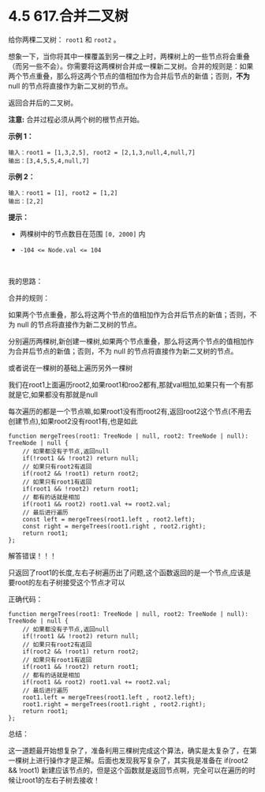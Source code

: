 ﻿
# 4.5 617.合并二叉树

给你两棵二叉树： `root1` 和 `root2` 。

想象一下，当你将其中一棵覆盖到另一棵之上时，两棵树上的一些节点将会重叠（而另一些不会）。你需要将这两棵树合并成一棵新二叉树。合并的规则是：如果两个节点重叠，那么将这两个节点的值相加作为合并后节点的新值；否则，**不为** null 的节点将直接作为新二叉树的节点。

返回合并后的二叉树。

**注意:** 合并过程必须从两个树的根节点开始。

 

**示例 1：**

```
输入：root1 = [1,3,2,5], root2 = [2,1,3,null,4,null,7]
输出：[3,4,5,5,4,null,7]
```

**示例 2：**

```
输入：root1 = [1], root2 = [1,2]
输出：[2,2]
```

 

**提示：**

- 两棵树中的节点数目在范围 `[0, 2000]` 内

- `-104 <= Node.val <= 104`

  ​

我的思路：

合并的规则：

如果两个节点重叠，那么将这两个节点的值相加作为合并后节点的新值；否则，不为 null 的节点将直接作为新二叉树的节点。

分别遍历两棵树,新创建一棵树,如果两个节点重叠，那么将这两个节点的值相加作为合并后节点的新值；否则，不为 null 的节点将直接作为新二叉树的节点。

或者说在一棵树的基础上遍历另外一棵树

我们在root1上面遍历root2,如果root1和roo2都有,那就val相加,如果只有一个有那就是它,如果都没有那就是null

每次遍历的都是一个节点嘛,如果root1没有而root2有,返回root2这个节点(不用去创建节点),如果root2没有root1有,也是如此

```
function mergeTrees(root1: TreeNode | null, root2: TreeNode | null): TreeNode | null {
    // 如果都没有子节点,返回null
    if(!root1 && !root2) return null;
    // 如果只有root2有返回
    if(root2 && !root1) return root2;
    // 如果只有root1有返回
    if(root1 && !root2) return root1;
    // 都有的话就是相加
    if(root1 && root2) root1.val += root2.val;
    // 最后进行遍历
    const left = mergeTrees(root1.left , root2.left);
    const right = mergeTrees(root1.right , root2.right);
    return root1;
};
```

解答错误！！！

只返回了root1的长度,左右子树遍历出了问题,这个函数返回的是一个节点,应该是要root的左右子树接受这个节点才可以

正确代码：

```
function mergeTrees(root1: TreeNode | null, root2: TreeNode | null): TreeNode | null {
    // 如果都没有子节点,返回null
    if(!root1 && !root2) return null;
    // 如果只有root2有返回
    if(root2 && !root1) return root2;
    // 如果只有root1有返回
    if(root1 && !root2) return root1;
    // 都有的话就是相加
    if(root1 && root2) root1.val += root2.val;
    // 最后进行遍历
    root1.left = mergeTrees(root1.left , root2.left);
    root1.right = mergeTrees(root1.right , root2.right);
    return root1;
};
```

总结：

这一道题最开始想复杂了，准备利用三棵树完成这个算法，确实是太复杂了，在第一棵树上进行操作才是正解。后面也发现我写复杂了，其实我是准备在 if(root2 && !root1) 新建应该节点的，但是这个函数就是返回节点啊，完全可以在遍历的时候让root1的左右子树去接收！
